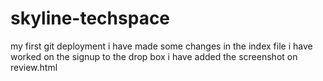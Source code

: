 # skyline-techspace
my first git deployment
i have made some changes in the index file
i have worked on the signup to the drop box
i have added the screenshot on review.html